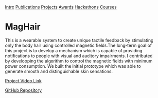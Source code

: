 [Intro](README.md)  [Publications](Publications.md)  [Projects](Projects.md)  [Awards](Achievements.md)  [Hackathons](Hackothons.md)  [Courses](Courses.md)
# MagHair

This is a wearable system to create unique tactile feedback by stimulating only the body hair using controlled magnetic fields.The long-term goal of this project is to develop a mechanism which is capable of providing notifications to people with visual and auditory impairments. I contributed by developping the algorithm to control the magnetic fields with minimum power consumption. We built the initial prototype which was able to generate smooth and distinguishable skin sensations.
 
 [Project Video Link](https://www.youtube.com/watch?v=y69RHEvX8gA)
 
 [GitHub Repository](https://github.com/Mevan1996/MagHairExperiment)
